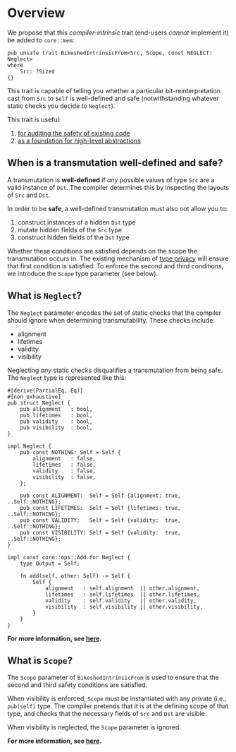 # Overview

We propose that this *compiler-intrinsic* trait (end-users *cannot* implement it) be added to `core::mem`:
```rust,ignore
pub unsafe trait BikeshedIntrinsicFrom<Src, Scope, const NEGLECT: Neglect>
where
    Src: ?Sized
{}
```

This trait is capable of telling you whether a particular bit-reinterpretation cast from `Src` to `Self` is well-defined and safe (notwithstanding whatever static checks you decide to `Neglect`).

This trait is useful:
1. [for auditing the safety of existing code](./use-case-auditing.md)
2. [as a foundation for high-level abstractions](./use-case-abstraction.md)


## When is a transmutation well-defined and safe?
A transmutation is **well-defined** if *any* possible values of type `Src` are a valid instance of `Dst`. The compiler determines this by inspecting the layouts of `Src` and `Dst`.

In order to be **safe**, a well-defined transmutation must also not allow you to:
1. construct instances of a hidden `Dst` type
2. mutate hidden fields of the `Src` type
3. construct hidden fields of the `Dst` type

Whether these conditions are satisfied depends on the scope the transmutation occurs in. The existing mechanism of [type privacy](https://rust-lang.github.io/rfcs/2145-type-privacy.html) will ensure that first condition is satisfied. To enforce the second and third conditions, we introduce the `Scope` type parameter (see below). 

## What is `Neglect`?
The `Neglect` parameter encodes the set of static checks that the compiler should ignore when determining transmutability. These checks include:
- alignment
- lifetimes
- validity
- visibility

Neglecting *any* static checks disqualifies a transmutation from being safe. The `Neglect` type is represented like this:
```rust,ignore
#[derive(PartialEq, Eq)]
#[non_exhaustive]
pub struct Neglect {
    pub alignment   : bool,
    pub lifetimes   : bool,
    pub validity    : bool,
    pub visibility  : bool,
}

impl Neglect {
    pub const NOTHING: Self = Self {
        alignment   : false,
        lifetimes   : false,
        validity    : false,
        visibility  : false,
    };

    pub const ALIGNMENT:  Self = Self {alignment: true, ..Self::NOTHING};
    pub const LIFETIMES:  Self = Self {lifetimes: true, ..Self::NOTHING};
    pub const VALIDITY:   Self = Self {validity:  true, ..Self::NOTHING};
    pub const VISIBILITY: Self = Self {validity:  true, ..Self::NOTHING};
}

impl const core::ops::Add for Neglect {
    type Output = Self;

    fn add(self, other: Self) -> Self {
        Self {
            alignment   : self.alignment  || other.alignment,
            lifetimes   : self.lifetimes  || other.lifetimes,
            validity    : self.validity   || other.validity,
            visibility  : self.visibility || other.visibility,
        }
    }
}
```

**For more information, see [here](neglect.md).**

## What is `Scope`?
The `Scope` parameter of `BikeshedIntrinsicFrom` is used to ensure that the second and third safety conditions are satisfied.

When visibility is enforced, `Scope` must be instantiated with any private (i.e., `pub(self)` type. The compiler pretends that it is at the defining scope of that type, and checks that the necessary fields of `Src` and `Dst` are visible.

When visibility is neglected, the `Scope` parameter is ignored.

**For more information, see [here](scope.md).**